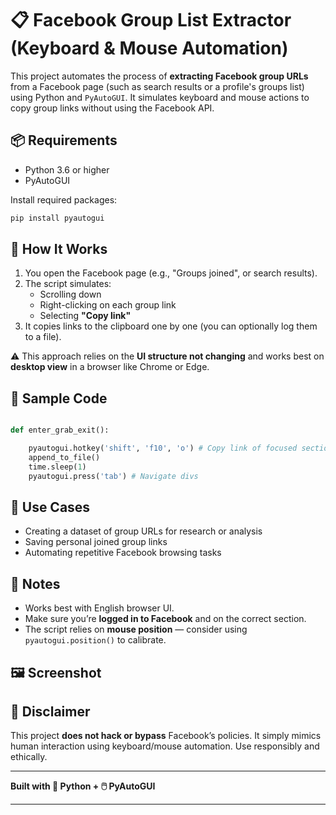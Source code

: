 # 📋 Facebook Group List Extractor (Keyboard & Mouse Automation)

This project automates the process of **extracting Facebook group URLs** from a Facebook page (such as search results or a profile's groups list) using Python and `PyAutoGUI`. It simulates keyboard and mouse actions to copy group links without using the Facebook API.

## 📦 Requirements

- Python 3.6 or higher
- PyAutoGUI

Install required packages:

```bash
pip install pyautogui
```

## 🚀 How It Works

1. You open the Facebook page (e.g., "Groups joined", or search results).
2. The script simulates:
   - Scrolling down
   - Right-clicking on each group link
   - Selecting **"Copy link"**
3. It copies links to the clipboard one by one (you can optionally log them to a file).

⚠️ This approach relies on the **UI structure not changing** and works best on **desktop view** in a browser like Chrome or Edge.

## 🧪 Sample Code

```python

def enter_grab_exit():

    pyautogui.hotkey('shift', 'f10', 'o') # Copy link of focused section 
    append_to_file()
    time.sleep(1)
    pyautogui.press('tab') # Navigate divs

```

## 🧠 Use Cases

- Creating a dataset of group URLs for research or analysis
- Saving personal joined group links
- Automating repetitive Facebook browsing tasks

## 📝 Notes

- Works best with English browser UI.
- Make sure you’re **logged in to Facebook** and on the correct section.
- The script relies on **mouse position** — consider using `pyautogui.position()` to calibrate.

## 🖼️ Screenshot

## 🔐 Disclaimer

This project **does not hack or bypass** Facebook’s policies. It simply mimics human interaction using keyboard/mouse automation. Use responsibly and ethically.

 
---

**Built with 🐍 Python + 🖱️ PyAutoGUI**
 

---
 
